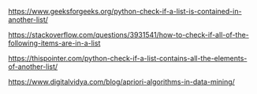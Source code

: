 

https://www.geeksforgeeks.org/python-check-if-a-list-is-contained-in-another-list/

https://stackoverflow.com/questions/3931541/how-to-check-if-all-of-the-following-items-are-in-a-list

https://thispointer.com/python-check-if-a-list-contains-all-the-elements-of-another-list/

https://www.digitalvidya.com/blog/apriori-algorithms-in-data-mining/
